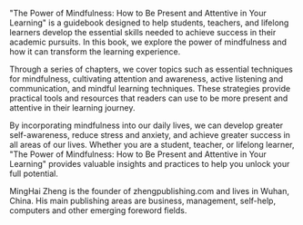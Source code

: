 
"The Power of Mindfulness: How to Be Present and Attentive in Your Learning" is a guidebook designed to help students, teachers, and lifelong learners develop the essential skills needed to achieve success in their academic pursuits. In this book, we explore the power of mindfulness and how it can transform the learning experience.

Through a series of chapters, we cover topics such as essential techniques for mindfulness, cultivating attention and awareness, active listening and communication, and mindful learning techniques. These strategies provide practical tools and resources that readers can use to be more present and attentive in their learning journey.

By incorporating mindfulness into our daily lives, we can develop greater self-awareness, reduce stress and anxiety, and achieve greater success in all areas of our lives. Whether you are a student, teacher, or lifelong learner, "The Power of Mindfulness: How to Be Present and Attentive in Your Learning" provides valuable insights and practices to help you unlock your full potential.

MingHai Zheng is the founder of zhengpublishing.com and lives in Wuhan, China. His main publishing areas are business, management, self-help, computers and other emerging foreword fields.
